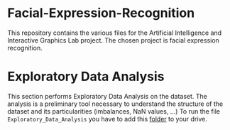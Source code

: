 # Facial-Expression-Recognition
This repository contains the various files for the Artificial Intelligence and Interactive Graphics Lab project. The chosen project is facial expression recognition.

# Exploratory Data Analysis
This section performs Exploratory Data Analysis on the dataset.
The analysis is a preliminary tool necessary to understand the structure of the dataset and its particularities (imbalances, NaN values, ...)
To run the file `Exploratory_Data_Analysis` you have to add this [folder](https://drive.google.com/drive/folders/1SgHUiHiTyPZjvYtnxY90jvknnLg-XAB1?usp=sharing) to your drive.
